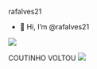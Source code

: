 rafalves21
-  👋 Hi, I’m @rafalves21

![](https://media1.tenor.com/m/R_eZ54c3HF8AAAAd/coutinho-vasco.gif)


COUTINHO VOLTOU
![](https://media1.tenor.com/m/FZ9gTKlmJ_8AAAAd/vascouiuiuiui.gif)
